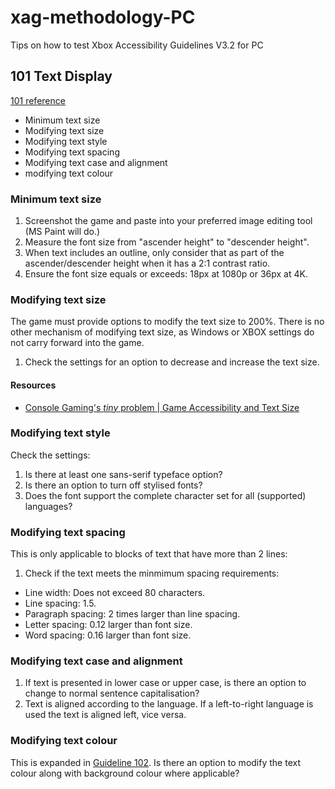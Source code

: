 # xag-methodology-PC
Tips on how to test Xbox Accessibility Guidelines V3.2 for PC


## 101 Text Display
[101 reference](https://learn.microsoft.com/en-us/gaming/accessibility/xbox-accessibility-guidelines/101)

* Minimum text size
* Modifying text size
* Modifying text style
* Modifying text spacing
* Modifying text case and alignment
* modifying text colour

### Minimum text size
1. Screenshot the game and paste into your preferred image editing tool (MS Paint will do.)
2. Measure the font size from "ascender height" to "descender height".
3. When text includes an outline, only consider that as part of the ascender/descender height when it has a 2:1 contrast ratio.
4. Ensure the font size equals or exceeds: 18px at 1080p or 36px at 4K.

### Modifying text size
The game must provide options to modify the text size to 200%. There is no other mechanism of modifying text size, as Windows or XBOX settings do not carry forward into the game.

1. Check the settings for an option to decrease and increase the text size.

#### Resources
* [Console Gaming's *tiny* problem | Game Accessibility and Text Size](https://www.youtube.com/watch?v=mq5gEpz9P28&list=PLvyKeArozBjeaIr3IaHpcPF4Ad1L7Q4-o&index=5)

### Modifying text style
Check the settings:
1. Is there at least one sans-serif typeface option?
2. Is there an option to turn off stylised fonts?
3. Does the font support the complete character set for all (supported) languages?

### Modifying text spacing
This is only applicable to blocks of text that have more than 2 lines:
1. Check if the text meets the minmimum spacing requirements:
  - Line width: Does not exceed 80 characters.
  - Line spacing: 1.5.
  - Paragraph spacing: 2 times larger than line spacing.
  - Letter spacing: 0.12 larger than font size.
  - Word spacing: 0.16 larger than font size.

### Modifying text case and alignment
1. If text is presented in lower case or upper case, is there an option to change to normal sentence capitalisation?
2. Text is aligned according to the language. If a left-to-right language is used the text is aligned left, vice versa.

### Modifying text colour
This is expanded in [Guideline 102]([url](https://learn.microsoft.com/en-us/gaming/accessibility/xbox-accessibility-guidelines/102)).
Is there an option to modify the text colour along with background colour where applicable? 

